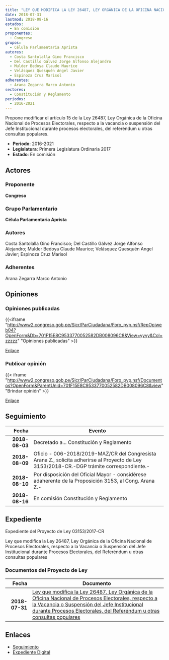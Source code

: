 ```yaml
---
title: "LEY QUE MODIFICA LA LEY 26487, LEY ORGÁNICA DE LA OFICINA NACIONAL DE PROCESOS ELECTORALES, RESPECTO A LA VACANCIA O SUSPENSIÓN DEL JEFE INSTITUCIONAL DURANTE PROCESOS ELECTORALES, DEL REFERÉNDUM U OTRAS CONSULTAS POPULARES"
date: 2018-07-31
lastmod: 2018-08-16
estados: 
  - En comisión
proponentes: 
  - Congreso
grupos: 
  - Célula Parlamentaria Aprista
autores: 
  - Costa Santolalla Gino Francisco
  - Del Castillo Gálvez Jorge Alfonso Alejandro
  - Mulder Bedoya Claude Maurice
  - Velásquez Quesquén Angel Javier
  - Espinoza Cruz Marisol
adherentes: 
  - Arana Zegarra Marco Antonio
sectores: 
  - Constitución y Reglamento
periodos: 
  - 2016-2021
---
```


Propone modificar el artículo 15 de la Ley 26487, Ley Orgánica de la Oficina Nacional de Procesos Electorales, respecto a la vacancia o suspensión del Jefe Institucional durante procesos electorales, del referéndum u otras consultas populares.

- **Periodo**: 2016-2021
- **Legislatura**: Primera Legislatura Ordinaria 2017
- **Estado**: En comisión

## Actores

### Proponente

**Congreso**

### Grupo Parlamentario

**Célula Parlamentaria Aprista**

### Autores

Costa Santolalla Gino Francisco; Del Castillo Gálvez Jorge Alfonso Alejandro; Mulder Bedoya Claude Maurice; Velásquez Quesquén Angel Javier; Espinoza Cruz Marisol

### Adherentes

Arana Zegarra Marco Antonio


## Opiniones

### Opiniones publicadas

{{<iframe "http://www2.congreso.gob.pe/Sicr/ParCiudadana/Foro_pvp.nsf/RepOpiweb04?OpenForm&Db=701F15E8C9533770052582DB008096C8&View=yyyy&Col=zzzzz" "Opiniones publicadas" >}}

[Enlace](http://www2.congreso.gob.pe/Sicr/ParCiudadana/Foro_pvp.nsf/RepOpiweb04?OpenForm&Db=701F15E8C9533770052582DB008096C8&View=yyyy&Col=zzzzz)
### Publicar opinión

{{< iframe "http://www2.congreso.gob.pe/Sicr/ParCiudadana/Foro_pvp.nsf/Documentos?OpenForm&ParentUnid=701F15E8C9533770052582DB008096C8&view" "Brindar opinión" >}}

[Enlace](http://www2.congreso.gob.pe/Sicr/ParCiudadana/Foro_pvp.nsf/Documentos?OpenForm&ParentUnid=701F15E8C9533770052582DB008096C8&view)

## Seguimiento

| Fecha | Evento |
|------:|--------|
| **2018-08-03** | Decretado a... Constitución y Reglamento|
| **2018-08-09** | Oficio - 006-2018/2019-MAZ/CR del Congresista Arana Z., solicita adherirse al Proyecto de Ley 3153/2018-CR.-DGP trámite correspondiente.-|
| **2018-08-10** | Por disposición del Oficial Mayor - considérese adaherente de la Proposición 3153, al Cong. Arana Z.-|
| **2018-08-16** | En comisión Constitución y Reglamento|


## Expediente

Expediente del Proyecto de Ley 03153/2017-CR

Ley que modifica la Ley 26487, Ley Orgánica de la Oficina Nacional de Procesos Electorales, respecto a la Vacancia o Suspensión del Jefe Institucional durante Procesos Electorales, del Referéndum u otras consultas populares


### Documentos del Proyecto de Ley

| Fecha | Documento |
|------:|--------|
| **2018-07-31** | [Ley que modifica la Ley 26487, Ley Orgánica de la Oficina Nacional de Procesos Electorales, respecto a la Vacancia o Suspensión del Jefe Institucional durante Procesos Electorales, del Referéndum u otras consultas populares](http://www.leyes.congreso.gob.pe/Documentos/2016_2021/Proyectos_de_Ley_y_de_Resoluciones_Legislativas/PL0315320180731.pdf) |

## Enlaces 

- [Seguimiento](http://www2.congreso.gob.pe/Sicr/TraDocEstProc/CLProLey2016.nsf/f7fff46988ca05b1052578e100829cc7/760f0a13c395a7bd052582db008180fa?OpenDocument)
- [Expediente Digital](http://www2.congreso.gob.pe/Sicr/TraDocEstProc/CLProLey2016.nsf/f7fff46988ca05b1052578e100829cc7/760f0a13c395a7bd052582db008180fa?OpenDocument&Click=05257FB7005EB655.eb71d0cf91d8294e05256cdf006b5706/$Body/0.1C6C)
